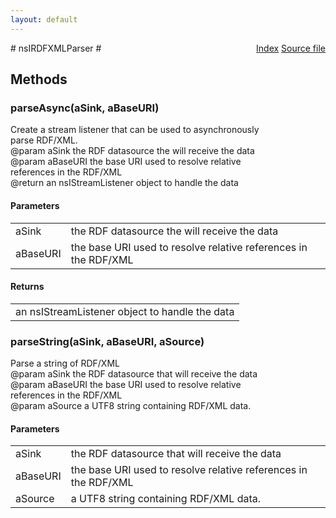 ```yaml
---
layout: default
---
```

<div class='links' style='float:right'><a href="../index.html">Index</a>
<a href="http://dxr.mozilla.org/mozilla-central/source/rdf/base/nsIRDFXMLParser.idl">Source file</a>
</div>
# nsIRDFXMLParser #

## Methods ##

### parseAsync(aSink, aBaseURI) ###
  
Create a stream listener that can be used to asynchronously  
parse RDF/XML.  
@param aSink the RDF datasource the will receive the data  
@param aBaseURI the base URI used to resolve relative  
  references in the RDF/XML  
@return an nsIStreamListener object to handle the data  
  

#### Parameters ####

<table>

<tr>
<td>aSink</td>
<td>the RDF datasource the will receive the data  
</td>
</tr>

<tr>
<td>aBaseURI</td>
<td>the base URI used to resolve relative  
  references in the RDF/XML  
</td>
</tr>

</table>

#### Returns ####

<table>

<tr>
<td>an nsIStreamListener object to handle the data  
</td>
</tr>

</table>

### parseString(aSink, aBaseURI, aSource) ###
  
Parse a string of RDF/XML  
@param aSink the RDF datasource that will receive the data  
@param aBaseURI the base URI used to resolve relative  
  references in the RDF/XML  
@param aSource a UTF8 string containing RDF/XML data.  
  

#### Parameters ####

<table>

<tr>
<td>aSink</td>
<td>the RDF datasource that will receive the data  
</td>
</tr>

<tr>
<td>aBaseURI</td>
<td>the base URI used to resolve relative  
  references in the RDF/XML  
</td>
</tr>

<tr>
<td>aSource</td>
<td>a UTF8 string containing RDF/XML data.  
</td>
</tr>

</table>
